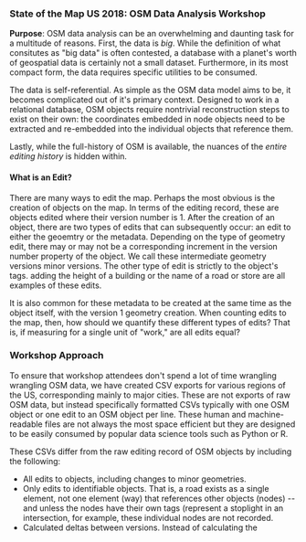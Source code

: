 ### State of the Map US 2018: OSM Data Analysis Workshop

**Purpose**: OSM data analysis can be an overwhelming and daunting task for a multitude of reasons. First, the data is _big_. While the definition of what consitutes as "big data" is often contested, a database with a planet's worth of geospatial data is certainly not a small dataset. Furthermore, in its most compact form, the data requires specific utilities to be consumed.

The data is self-referential. As simple as the OSM data model aims to be, it becomes complicated out of it's primary context. Designed to work in a relational database, OSM objects require nontrivial reconstruction steps to exist on their own: the coordinates embedded in node objects need to be extracted and re-embedded into the individual objects that reference them.

Lastly, while the full-history of OSM is available, the nuances of the _entire editing history_ is hidden within.



#### What is an Edit?
There are many ways to edit the map. Perhaps the most obvious is the creation of objects on the map. In terms of the editing record, these are objects edited where their version number is 1. After the creation of an object, there are two types of edits that can subsequently occur: an edit to either the geoemtry or the metadata. Depending on the type of geometry edit, there may or may not be a corresponding increment in the version number property of the object. We call these intermediate geometry versions minor versions. The other type of edit is strictly to the object's tags. 
adding the height of a building or the name of a road or store are all examples of these edits. 

It is also common for these metadata to be created at the same time as the object itself, with the version 1 geometry creation. When counting edits to the map, then, how should we quantify these different types of edits? That is, if measuring for a single unit of "work," are all edits equal?


### Workshop Approach
To ensure that workshop attendees don't spend a lot of time wrangling wrangling OSM data, we have created CSV exports for various regions of the US, corresponding mainly to major cities. These are not exports of raw OSM data, but instead specifically formatted CSVs typically with one OSM object or one edit to an OSM object per line. These human and machine-readable files are not always the most space efficient but they are designed to be easily consumed by popular data science tools such as Python or R. 

These CSVs differ from the raw editing record of OSM objects by including the following:
 - All edits to objects, including changes to minor geometries.
 - Only edits to identifiable objects. That is, a road exists as a single element, not one element (way) that references other objects (nodes) -- and unless the nodes have their own tags (represent a stoplight in an intersection, for example, these individual nodes are not recorded.
 - Calculated deltas between versions. Instead of calculating the 
